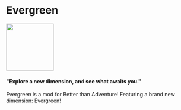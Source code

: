 # Evergreen

<img height="128" src="D:\Users\CJMT\IdeaProjects\bta-evergreen\src\main\resources\icon.png" width="128"/>

#### "Explore a new dimension, and see what awaits you."

Evergreen is a mod for Better than Adventure! Featuring a brand new dimension: Evergreen!
